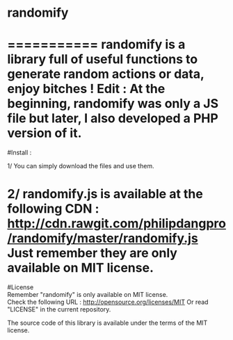 # randomify
===========
randomify is a library full of useful functions to generate random actions or data, enjoy bitches !
  Edit : At the beginning, randomify was only a JS file but later, I also developed a PHP version of it.
===========
#Install :

1/ You can simply download the files and use them.

  
2/ randomify.js is available at the following CDN :
  http://cdn.rawgit.com/philipdangpro/randomify/master/randomify.js
  Just remember they are only available on MIT license. 
==========
#License  
Remember "randomify" is only available on MIT license.  
Check the following URL : http://opensource.org/licenses/MIT
Or read "LICENSE" in the current repository.

The source code of this library is available under the terms of the MIT license.
